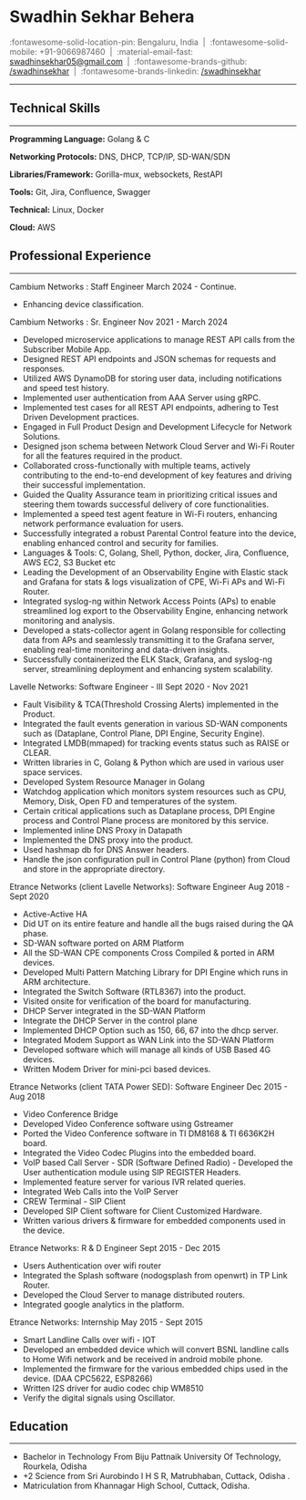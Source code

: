 
# Swadhin Sekhar Behera

<link rel="stylesheet" href="css/style.css">

<span style="color: #666666;" class="contact-info">
      :fontawesome-solid-location-pin: Bengaluru, India &nbsp;|&nbsp;
      :fontawesome-solid-mobile: +91-9066987460 &nbsp;|&nbsp;
      :material-email-fast: <a href="mailto:swadhinsekhar05@gmail.com" target="_blank">swadhinsekhar05@gmail.com</a> &nbsp;|&nbsp;
      :fontawesome-brands-github: <a href="https://github.com/swadhinsekhar" target="_blank">/swadhinsekhar</a> &nbsp;|&nbsp;
      :fontawesome-brands-linkedin: <a href="https://www.linkedin.com/in/swadhinsekhar/" target="_blank">/swadhinsekhar</a>
</span>

<hr class="linebreakTop">

## Technical Skills
<hr class="linebreak">

**Programming Language:**  Golang & C

**Networking Protocols:** DNS, DHCP, TCP/IP, SD-WAN/SDN

**Libraries/Framework:**  Gorilla-mux, websockets, RestAPI

**Tools:**  Git, Jira, Confluence,  Swagger

**Technical:**  Linux, Docker

**Cloud:** AWS

## Professional Experience

<hr class="linebreak">

<span class="job-title">
 Cambium Networks :
 <span class="position">Staff Engineer </span>
 <span class="date">March 2024 - Continue.</span>
</span>

- Enhancing device classification.

<span class="job-title">
 Cambium Networks :
 <span class="position">Sr. Engineer </span>
 <span class="date">Nov 2021 - March 2024</span>
</span>

- Developed microservice applications to manage REST API calls from the Subscriber Mobile App.
- Designed REST API endpoints and JSON schemas for requests and responses.
- Utilized AWS DynamoDB for storing user data, including notifications and speed test history.
- Implemented user authentication from AAA Server using gRPC.
- Implemented test cases for all REST API endpoints, adhering to Test Driven Development practices.
- Engaged in Full Product Design and Development Lifecycle for Network Solutions.
- Designed json schema between Network Cloud Server and Wi-Fi Router for all the features required in the product.
- Collaborated cross-functionally with multiple teams, actively contributing to the end-to-end development of key features and driving their successful implementation.
- Guided the Quality Assurance team in prioritizing critical issues and steering them towards successful delivery of core functionalities.
- Implemented a speed test agent feature in Wi-Fi routers, enhancing network performance evaluation for users.
- Successfully integrated a robust Parental Control feature into the device, enabling enhanced control and security for families.
- Languages & Tools: C, Golang, Shell, Python, docker, Jira, Confluence, AWS EC2, S3 Bucket etc
- Leading the Development of an Observability Engine with Elastic stack and Grafana for stats & logs visualization of CPE, Wi-Fi APs and Wi-Fi Router.
- Integrated syslog-ng within Network Access Points (APs) to enable streamlined log export to the Observability Engine, enhancing network monitoring and analysis.
- Developed a stats-collector agent in Golang responsible for collecting data from APs and seamlessly transmitting it to the Grafana server, enabling real-time monitoring and data-driven insights.
- Successfully containerized the ELK Stack, Grafana, and syslog-ng server, streamlining deployment and enhancing system scalability.

<span class="job-title">
 Lavelle Networks:
 <span class="position">Software Engineer - III </span>
 <span class="date">Sept 2020 - Nov 2021</span>
</span>

- Fault Visibility & TCA(Threshold Crossing Alerts) implemented in the Product.
- Integrated the fault events generation in various SD-WAN components such as (Dataplane, Control Plane, DPI Engine, Security Engine).
- Integrated LMDB(mmaped) for tracking events status such as RAISE or CLEAR.
- Written libraries in C, Golang & Python which are used in various user space services.
- Developed System Resource Manager in Golang
- Watchdog application which monitors system resources such as CPU, Memory, Disk, Open FD and temperatures of the system.
- Certain critical applications such as Dataplane process, DPI Engine process and Control Plane process are monitored by this service. 
- Implemented inline DNS Proxy in Datapath 
- Implemented the DNS proxy into the product.
- Used hashmap db for DNS Answer headers.
- Handle the json configuration pull in Control Plane (python) from Cloud and store in the appropriate directory. 

<span class="job-title">
 Etrance Networks (client Lavelle Networks):
 <span class="position">Software Engineer</span>
 <span class="date">Aug 2018 - Sept 2020</span>
</span>

- Active-Active HA
- Did UT on its entire feature and handle all the bugs raised during the QA phase.
- SD-WAN software ported on ARM Platform
- All the SD-WAN CPE components Cross Compiled & ported in ARM devices.
- Developed Multi Pattern Matching Library for DPI Engine which runs in ARM architecture.
- Integrated the Switch Software (RTL8367) into the product.
- Visited onsite for verification of the board for manufacturing.
- DHCP Server integrated in the SD-WAN Platform
- Integrate the DHCP Server in the control plane
- Implemented DHCP Option such as 150, 66, 67 into the dhcp server.
- Integrated Modem Support as WAN Link into the SD-WAN Platform
- Developed software which will manage all kinds of USB Based 4G devices. 
- Written Modem Driver for mini-pci based devices.

<span class="job-title">
 Etrance Networks (client TATA Power SED):
 <span class="position">Software Engineer</span>
 <span class="date">Dec 2015 - Aug 2018</span>
</span>

- Video Conference Bridge
- Developed Video Conference software using Gstreamer
- Ported the Video Conference software in TI DM8168 & TI 6636K2H board.
- Integrated the Video Codec Plugins into the embedded board.
- VoIP based Call Server - SDR (Software Defined Radio)                                                                                                         - Developed the User authentication module using SIP REGISTER Headers.
- Implemented feature server for various IVR related queries.
- Integrated Web Calls into the VoIP Server
- CREW Terminal - SIP Client
- Developed SIP Client software for Client Customized Hardware.
- Written various drivers & firmware for embedded components used in the device. 

<span class="job-title">
 Etrance Networks:
 <span class="position">R & D Engineer</span>
 <span class="date">Sept 2015 - Dec 2015</span>
</span>

- Users Authentication over wifi router
- Integrated the Splash software (nodogsplash from openwrt) in TP Link Router.
- Developed the Cloud Server to manage distributed routers.
- Integrated google analytics in the platform.

<span class="job-title">
 Etrance Networks:
 <span class="position">Internship </span>
 <span class="date">May 2015 - Sept 2015</span>
</span>

- Smart Landline Calls over wifi - IOT
- Developed an embedded device which will convert BSNL landline calls to Home Wifi network and be received in android mobile phone.
- Implemented the firmware for the various embedded chips used in the device. (DAA CPC5622, ESP8266)
- Written I2S driver for audio codec chip WM8510
- Verify the digital signals using Oscillator. 

## Education
<hr class="linebreak">

- Bachelor in Technology From Biju Pattnaik University Of Technology, Rourkela, Odisha
- +2 Science from Sri Aurobindo I H S R, Matrubhaban, Cuttack, Odisha .
- Matriculation from Khannagar High School, Cuttack, Odisha.
